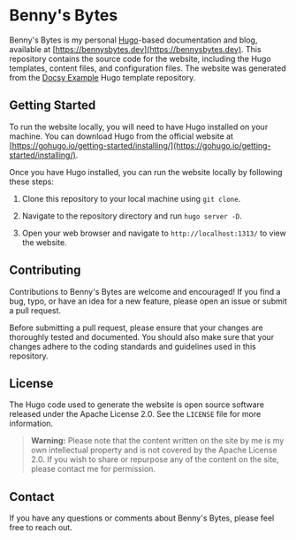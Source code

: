# Benny's Bytes

Benny's Bytes is my personal [Hugo](https://gohugo.io)-based documentation and blog, available at [https://bennysbytes.dev](https://bennysbytes.dev). This repository contains the source code for the website, including the Hugo templates, content files, and configuration files. The website was generated from the [Docsy Example](https://github.com/google/docsy-example) Hugo template repository.

## Getting Started

To run the website locally, you will need to have Hugo installed on your machine. You can download Hugo from the official website at [https://gohugo.io/getting-started/installing/](https://gohugo.io/getting-started/installing/).

Once you have Hugo installed, you can run the website locally by following these steps:

1. Clone this repository to your local machine using `git clone`.

2. Navigate to the repository directory and run `hugo server -D`.

3. Open your web browser and navigate to `http://localhost:1313/` to view the website.

## Contributing

Contributions to Benny's Bytes are welcome and encouraged! If you find a bug, typo, or have an idea for a new feature, please open an issue or submit a pull request.

Before submitting a pull request, please ensure that your changes are thoroughly tested and documented. You should also make sure that your changes adhere to the coding standards and guidelines used in this repository.

## License

The Hugo code used to generate the website is open source software released under the Apache License 2.0. See the `LICENSE` file for more information.

> **Warning:** Please note that the content written on the site by me is my own intellectual property and is not covered by the Apache License 2.0. If you wish to share or repurpose any of the content on the site, please contact me for permission.

## Contact

If you have any questions or comments about Benny's Bytes, please feel free to reach out.
